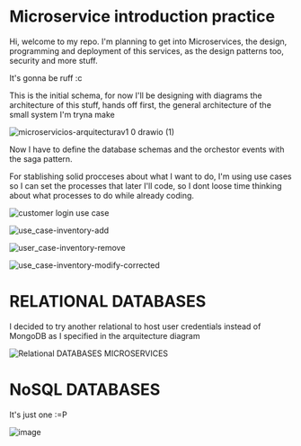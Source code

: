 # Microservice introduction practice

Hi, welcome to my repo. I'm planning to get into Microservices, the design, programming
and deployment of this services, as the design patterns too, security and more stuff.

It's gonna be ruff :c

This is the initial schema, for now I'll be designing with diagrams the architecture of this stuff,
hands off first, the general architecture of the small system I'm tryna make

![microservicios-arquitecturav1 0 drawio (1)](https://user-images.githubusercontent.com/78714792/197021480-b172184b-ebb9-43da-804f-687b4e1c344d.png)


Now I have to define the database schemas and the orchestor events with the saga pattern.

For stablishing solid procceses about what I want to do, I'm using use cases so I can set the 
processes that later I'll code, so I dont loose time thinking about what processes to do while
already coding.


![customer login use case](https://user-images.githubusercontent.com/78714792/197019044-89c58244-be59-4e96-a17f-cb270f9246d6.png)

![use_case-inventory-add](https://user-images.githubusercontent.com/78714792/197045239-c03956d2-edb1-4fef-8ec0-f7d6c504e6fd.png)

![user_case-inventory-remove](https://user-images.githubusercontent.com/78714792/197045252-dcde84de-5440-4b6f-9676-2962e2bf67d7.png)

![use_case-inventory-modify-corrected](https://user-images.githubusercontent.com/78714792/197047393-cab77525-94aa-48f7-b41a-4c8623d7cf7d.png)


# RELATIONAL DATABASES
I decided to try another relational to host user credentials instead of MongoDB as I specified in the arquitecture diagram

![Relational DATABASES MICROSERVICES](https://user-images.githubusercontent.com/78714792/197045336-151d4e94-3fa4-43b4-ade0-1d9ff0f24ebe.png)

# NoSQL DATABASES
It's just one :=P

![image](https://user-images.githubusercontent.com/78714792/197046922-1cee2872-fef7-4d7b-9f5a-b8fd18c93ff3.png)

